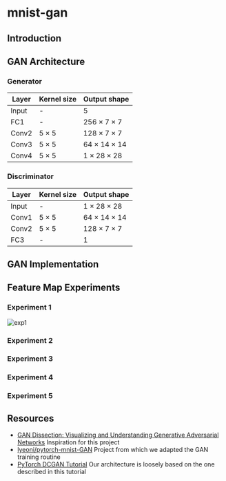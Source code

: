 # mnist-gan

## Introduction

## GAN Architecture

### Generator

| Layer | Kernel size | Output shape |
| --- | --- | --- |
| Input | - | 5 |
| FC1 | - | 256 &times; 7 &times; 7 |
| Conv2 | 5 &times; 5 | 128 &times; 7 &times; 7 |
| Conv3 | 5 &times; 5 | 64 &times; 14 &times; 14 |
| Conv4 | 5 &times; 5 | 1 &times; 28 &times; 28 |

### Discriminator

| Layer | Kernel size | Output shape |
| --- | --- | --- |
| Input | - | 1 &times; 28 &times; 28 |
| Conv1 | 5 &times; 5 | 64 &times; 14 &times; 14 |
| Conv2 | 5 &times; 5 | 128 &times; 7 &times; 7 |
| FC3 | - | 1 |

## GAN Implementation

## Feature Map Experiments

### Experiment 1

![exp1](https://github.com/binhanle/mnist-gan/blob/main/results/experiment1_a.png?raw=true)

### Experiment 2

### Experiment 3

### Experiment 4

### Experiment 5

## Resources
- [GAN Dissection: Visualizing and Understanding Generative Adversarial Networks](https://arxiv.org/abs/1811.10597) Inspiration for this project
- [lyeoni/pytorch-mnist-GAN](https://github.com/lyeoni/pytorch-mnist-GAN) Project from which we adapted the GAN training routine
- [PyTorch DCGAN Tutorial](https://pytorch.org/tutorials/beginner/dcgan_faces_tutorial.html) Our architecture is loosely based on the one described in this tutorial
